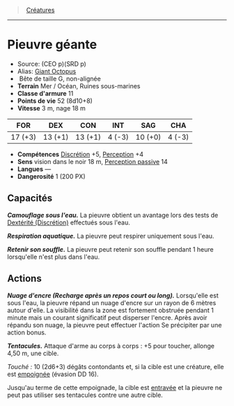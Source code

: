 ﻿> [Créatures](hd_monsters.md)

---

# Pieuvre géante

- Source: (CEO p)(SRD p)
- Alias: [Giant Octopus](srd_monsters_giant_octopus.md)
-  Bête de taille G, non-alignée
- **Terrain** Mer / Océan, Ruines sous-marines
- **Classe d'armure** 11
- **Points de vie** 52 (8d10+8)
- **Vitesse** 3 m, nage 18 m

|FOR|DEX|CON|INT|SAG|CHA|
|---|---|---|---|---|---|
|17 (+3)|13 (+1)|13 (+1)| 4 (-3)|10 (+0)| 4 (-3)|

- **Compétences** [Discrétion](hd_abilities_dexterity_discretion.md) +5, [Perception](hd_abilities_wisdom_perception.md) +4
- **Sens** vision dans le noir 18 m, [Perception passive](hd_abilities_dexterity_perception_passive.md) 14
- **Langues** —
- **Dangerosité** 1 (200 PX)

## Capacités

**_Camouflage sous l'eau._** La pieuvre obtient un avantage lors des tests de [Dextérité (Discrétion)](hd_abilities_dexterity_discretion.md) effectués sous l'eau.

**_Respiration aquatique._** La pieuvre peut respirer uniquement sous l'eau.

**_Retenir son souffle._** La pieuvre peut retenir son souffle pendant 1 heure lorsqu'elle n'est plus dans l'eau.

## Actions

**_Nuage d'encre (Recharge après un repos court ou long)._** Lorsqu'elle est sous l'eau, la pieuvre répand un nuage d'encre sur un rayon de 6 mètres autour d'elle. La visibilité dans la zone est fortement obstruée pendant 1 minute mais un courant significatif peut disperser l'encre. Après avoir répandu son nuage, la pieuvre peut effectuer l'action Se précipiter par une action bonus.

**_Tentacules._** Attaque d'arme au corps à corps : +5 pour toucher, allonge 4,50 m, une cible.

_Touché :_ 10 (2d6+3) dégâts contondants et, si la cible est une créature, elle est [empoignée](hd_conditions_empoigne.md) (évasion DD 16).

Jusqu'au terme de cette empoignade, la cible est [entravée](hd_conditions_entrave.md) et la pieuvre ne peut pas utiliser ses tentacules contre une autre cible.

